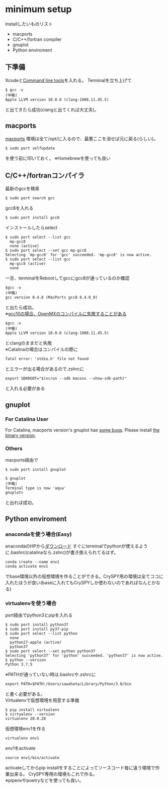 # minimum setup
Installしたいものリスト
- macports
- C/C++/fortran compiler
- gnuplot
- Python enviroment

## 下準備

Xcodeと[Command line tools](https://developer.apple.com/download/more/?=command%20line%20tools)を入れる。
Terminalを立ち上げて

```
$ gcc -v
(中略)
Apple LLVM version 10.0.0 (clang-1000.11.45.5)
```
と出てきたら成功(clangと出てくれば大丈夫)。

## macports
[macports](https://github.com/macports/macports-base/releases/tag/v2.6.3)
環境は全て/opt/に入るので、最悪ここを消せば元に戻る(らしい)。

```
$ sudo port selfupdate
```

を使う前に叩いておく。
※Homebrewを使っても良い

## C/C++/fortranコンパイラ
最新のgccを検索

```
$ sudo port search gcc
```
gcc8を入れる

```
$ sudo port install gcc8
```
インストールしたらselect

```
$ sudo port select --list gcc
  mp-gcc8
  none (active)
$ sudo port select --set gcc mp-gcc8
Selecting 'mp-gcc8' for 'gcc' succeeded. 'mp-gcc8' is now active.
$ sudo port select --list gcc
  mp-gcc8 (active)
  none
```
一旦、terminalをRebootしてgccにgcc8が通っているのか確認

```
$gcc -v
(中略)
gcc version 8.4.0 (MacPorts gcc8 8.4.0_0) 
```
と出たら成功。  
※[gcc10の場合、OpenMXのコンパイルに失敗することがある](http://www.openmx-square.org/forum/patio.cgi?mode=view&no=2704)

```
$gcc -v
(中略)
Apple LLVM version 10.0.0 (clang-1000.11.45.5)
```
とclangのままだと失敗  
※Catalinaの場合はコンパイルの際に

```
fatal error: 'stdio.h' file not found
```
とエラーが出る場合があるので.zshrcに

```
export SDKROOT="$(xcrun --sdk macosx --show-sdk-path)"
```
と入れる必要がある
## gnuplot
### For Catalina User
For Catalina, macports version's gnuplot has [some bugs](https://qiita.com/_shin_/items/9d1482b7f21d7f2bc8c6).
Please install [the binary version](https://csml-wiki.northwestern.edu/index.php/Binary_versions_of_Gnuplot_for_OS_X).
### Others
macports経由で

```
$ sudo port install gnuplot
```

```
$ gnuplot
(中略)
Terminal type is now 'aqua'
gnuplot> 
```
と出れば成功。

## Python enviroment
### anacondaを使う場合(Easy)
anacondaのHPから[ダウンロード](https://www.anaconda.com/products/individual)
すぐにterminalでpythonが使えるように.bashrc(catalinaなら.zshrc)が書き換えられてるはず。

```
conda create --name env1
conda activate env1
```
でbase環境以外の仮想環境を作ることができる。CrySPY用の環境は全てココに入れたほうが良い(baseに入れてもCrySPYしか使わないのであればなんとかなる)

### virtualenvを使う場合
port経由でpython3とpipを入れる

```
$ sudo port install python37
$ sudo port install py37-pip
$ sudo port select --list python
  none
  python27-apple (active)
  python37
$ sudo port select --set python python37
Selecting 'python37' for 'python' succeeded. 'python37' is now active.
$ python --version
Python 3.7.5
```
※PATHが通っていない時は.bashrcや.zshrcに

```
export PATH=$PATH:/Users/sawahata/Library/Python/3.8/bin
```
と書く必要がある。  
Virtualenvで仮想環境を用意する準備

```
$ pip install virtualenv
$ virtualenv --version
virtualenv 20.0.28
```
仮想環境env1を作る
```
virtualenv env1
```
env1をactivate
```
source env1/bin/activate
```
activateしてからpip installをすることによってソースコード毎に違う環境で作業出来る。
CrySPY専用の環境もこれで作る。  
※pipenvやpoetryなどを使っても良い。
